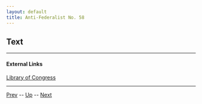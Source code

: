 ```yaml
---
layout: default
title: Anti-Federalist No. 58
---
```


## Text

---
#### External Links
[Library of Congress]()

---

[Prev](57.md) -- [Up](README.md) -- [Next](59.md)
